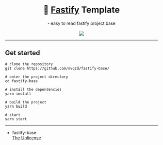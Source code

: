 <div id="header" align="center">
  <h1>🚀 <a href="https://www.fastify.io/">Fastify</a> Template</h1>
    - easy to read fastify project base
</div>

</br>

<div id="image" align="center">
  <img src="https://user-images.githubusercontent.com/49820048/161592514-d9f9193c-957a-4b48-84c9-0b8273989a6f.png" />
</div>

___

## Get started
  ```
  # clone the repository
  git clone https://github.com/svqzd/fastify-base/
  
  # enter the project directory
  cd fastify-base
  
  # install the dependencies
  yarn install
  
  # build the project
  yarn build

  # start
  yarn start
  ```

___

- fastify-base </br>
[The Unlicense](https://github.com/svqzd/fastify-base/blob/main/LICENSE)
